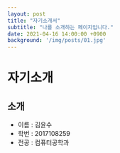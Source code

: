 ```yaml
---
layout: post
title: "자기소개서"
subtitle: "나를 소개하는 페이지입니다."
date: 2021-04-16 14:00:00 +0900
background: '/img/posts/01.jpg'
---
```


# 자기소개
## 소개
* 이름 : 김윤수
* 학번 : 2017108259
* 전공 : 컴퓨터공학과